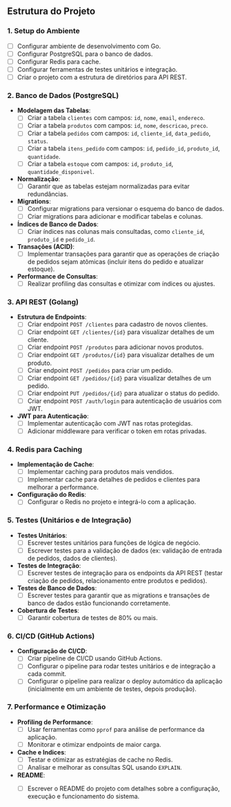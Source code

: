## **Estrutura do Projeto**

### **1. Setup do Ambiente**
- [ ] Configurar ambiente de desenvolvimento com Go.
- [ ] Configurar PostgreSQL para o banco de dados.
- [ ] Configurar Redis para cache.
- [ ] Configurar ferramentas de testes unitários e integração.
- [ ] Criar o projeto com a estrutura de diretórios para API REST.

### **2. Banco de Dados (PostgreSQL)**

- **Modelagem das Tabelas**:
  - [ ] Criar a tabela `clientes` com campos: `id`, `nome`, `email`, `endereco`.
  - [ ] Criar a tabela `produtos` com campos: `id`, `nome`, `descricao`, `preco`.
  - [ ] Criar a tabela `pedidos` com campos: `id`, `cliente_id`, `data_pedido`, `status`.
  - [ ] Criar a tabela `itens_pedido` com campos: `id`, `pedido_id`, `produto_id`, `quantidade`.
  - [ ] Criar a tabela `estoque` com campos: `id`, `produto_id`, `quantidade_disponivel`.
  
- **Normalização**:
  - [ ] Garantir que as tabelas estejam normalizadas para evitar redundâncias.
  
- **Migrations**:
  - [ ] Configurar migrations para versionar o esquema do banco de dados.
  - [ ] Criar migrations para adicionar e modificar tabelas e colunas.

- **Índices de Banco de Dados**:
  - [ ] Criar índices nas colunas mais consultadas, como `cliente_id`, `produto_id` e `pedido_id`.

- **Transações (ACID)**:
  - [ ] Implementar transações para garantir que as operações de criação de pedidos sejam atômicas (incluir itens do pedido e atualizar estoque).

- **Performance de Consultas**:
  - [ ] Realizar profiling das consultas e otimizar com índices ou ajustes.
  
### **3. API REST (Golang)**

- **Estrutura de Endpoints**:
  - [ ] Criar endpoint `POST /clientes` para cadastro de novos clientes.
  - [ ] Criar endpoint `GET /clientes/{id}` para visualizar detalhes de um cliente.
  - [ ] Criar endpoint `POST /produtos` para adicionar novos produtos.
  - [ ] Criar endpoint `GET /produtos/{id}` para visualizar detalhes de um produto.
  - [ ] Criar endpoint `POST /pedidos` para criar um pedido.
  - [ ] Criar endpoint `GET /pedidos/{id}` para visualizar detalhes de um pedido.
  - [ ] Criar endpoint `PUT /pedidos/{id}` para atualizar o status do pedido.
  - [ ] Criar endpoint `POST /auth/login` para autenticação de usuários com JWT.

- **JWT para Autenticação**:
  - [ ] Implementar autenticação com JWT nas rotas protegidas.
  - [ ] Adicionar middleware para verificar o token em rotas privadas.

### **4. Redis para Caching**

- **Implementação de Cache**:
  - [ ] Implementar caching para produtos mais vendidos.
  - [ ] Implementar cache para detalhes de pedidos e clientes para melhorar a performance.

- **Configuração do Redis**:
  - [ ] Configurar o Redis no projeto e integrá-lo com a aplicação.

### **5. Testes (Unitários e de Integração)**

- **Testes Unitários**:
  - [ ] Escrever testes unitários para funções de lógica de negócio.
  - [ ] Escrever testes para a validação de dados (ex: validação de entrada de pedidos, dados de clientes).

- **Testes de Integração**:
  - [ ] Escrever testes de integração para os endpoints da API REST (testar criação de pedidos, relacionamento entre produtos e pedidos).
  
- **Testes de Banco de Dados**:
  - [ ] Escrever testes para garantir que as migrations e transações de banco de dados estão funcionando corretamente.
  
- **Cobertura de Testes**:
  - [ ] Garantir cobertura de testes de 80% ou mais.

### **6. CI/CD (GitHub Actions)**

- **Configuração de CI/CD**:
  - [ ] Criar pipeline de CI/CD usando GitHub Actions.
  - [ ] Configurar o pipeline para rodar testes unitários e de integração a cada commit.
  - [ ] Configurar o pipeline para realizar o deploy automático da aplicação (inicialmente em um ambiente de testes, depois produção).

### **7. Performance e Otimização**

- **Profiling de Performance**:
  - [ ] Usar ferramentas como `pprof` para análise de performance da aplicação.
  - [ ] Monitorar e otimizar endpoints de maior carga.

- **Cache e Indices**:
  - [ ] Testar e otimizar as estratégias de cache no Redis.
  - [ ] Analisar e melhorar as consultas SQL usando `EXPLAIN`.
 
- **README**:
  - [ ] Escrever o README do projeto com detalhes sobre a configuração, execução e funcionamento do sistema.
  
